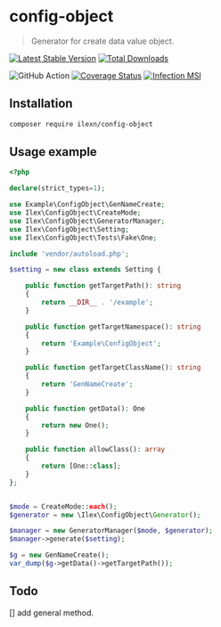 # config-object
> Generator for create data value object.

[![Latest Stable Version](https://poser.pugx.org/ilexn/config-object/v/stable)](https://packagist.org/packages/ilexn/config-object)
[![Total Downloads](https://poser.pugx.org/ilexn/config-object/downloads)](https://packagist.org/packages/ilexn/config-object)

![GitHub Action](https://github.com/iLexN/config-object/workflows/CI%20Check/badge.svg)
[![Coverage Status](https://coveralls.io/repos/github/iLexN/config-object/badge.svg?branch=master)](https://coveralls.io/github/iLexN/config-object?branch=master)
[![Infection MSI](https://badge.stryker-mutator.io/github.com/iLexN/config-object/master)](https://infection.github.io)

## Installation
```sh
composer require ilexn/config-object
```

## Usage example
```php
<?php

declare(strict_types=1);

use Example\ConfigObject\GenNameCreate;
use Ilex\ConfigObject\CreateMode;
use Ilex\ConfigObject\GeneratorManager;
use Ilex\ConfigObject\Setting;
use Ilex\ConfigObject\Tests\Fake\One;

include 'vendor/autoload.php';

$setting = new class extends Setting {

    public function getTargetPath(): string
    {
        return __DIR__ . '/example';
    }

    public function getTargetNamespace(): string
    {
        return 'Example\ConfigObject';
    }

    public function getTargetClassName(): string
    {
        return 'GenNameCreate';
    }

    public function getData(): One
    {
        return new One();
    }

    public function allowClass(): array
    {
        return [One::class];
    }
};


$mode = CreateMode::each();
$generator = new \Ilex\ConfigObject\Generator();

$manager = new GeneratorManager($mode, $generator);
$manager->generate($setting);

$g = new GenNameCreate();
var_dump($g->getData()->getTargetPath());
```
## Todo
[] add general method.
